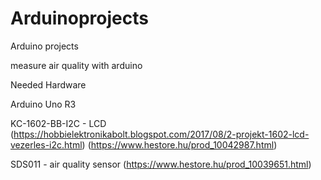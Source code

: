 # Arduinoprojects

Arduino projects

measure air quality with arduino

Needed Hardware

Arduino Uno R3

KC-1602-BB-I2C - LCD (https://hobbielektronikabolt.blogspot.com/2017/08/2-projekt-1602-lcd-vezerles-i2c.html) (https://www.hestore.hu/prod_10042987.html)

SDS011 - air quality sensor (https://www.hestore.hu/prod_10039651.html)


